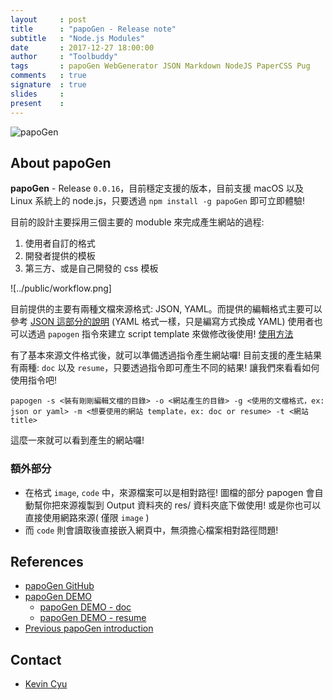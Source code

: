 ```yaml
---
layout     : post
title      : "papoGen - Release note"
subtitle   : "Node.js Modules"
date       : 2017-12-27 18:00:00
author     : "Toolbuddy"
tags       : papoGen WebGenerator JSON Markdown NodeJS PaperCSS Pug
comments   : true
signature  : true
slides     : 
present    : 
---
```


![papoGen](https://i.imgur.com/ts1PC5b.png)

## About papoGen

**papoGen** - Release `0.0.16`，目前穩定支援的版本，目前支援 macOS 以及 Linux 系統上的 node.js，只要透過 `npm install -g papoGen` 即可立即體驗!

目前的設計主要採用三個主要的 moduble 來完成產生網站的過程:
1. 使用者自訂的格式
2. 開發者提供的模板
3. 第三方、或是自己開發的 css 模板

![../public/workflow.png]

目前提供的主要有兩種文檔來源格式: JSON, YAML。而提供的編輯格式主要可以參考 [JSON 這部分的說明](https://github.com/toolbuddy/papoGen/tree/master/test/json) (YAML 格式一樣，只是編寫方式換成 YAML)
使用者也可以透過 `papogen` 指令來建立 script template 來做修改後使用! [使用方法](https://github.com/toolbuddy/papoGen/blob/master/example/README.md#generate-script-template-by-command)

有了基本來源文件格式後，就可以準備透過指令產生網站囉!
目前支援的產生結果有兩種: `doc` 以及 `resume`，只要透過指令即可產生不同的結果! 讓我們來看看如何使用指令吧!

```
papogen -s <裝有剛剛編輯文檔的目錄> -o <網站產生的目錄> -g <使用的文檔格式，ex: json or yaml> -m <想要使用的網站 template，ex: doc or resume> -t <網站 title>
```

這麼一來就可以看到產生的網站囉!


### 額外部分

* 在格式 `image`, `code` 中，來源檔案可以是相對路徑! 圖檔的部分 papogen 會自動幫你把來源複製到 Output 資料夾的 res/ 資料夾底下做使用! 或是你也可以直接使用網路來源( 僅限 `image` )
* 而 `code` 則會讀取後直接嵌入網頁中，無須擔心檔案相對路徑問題!

## References

* [papoGen GitHub](https://github.com/toolbuddy/papoGen)
* [papoGen DEMO](https://toolbuddy.github.io/papoGen/)
    * [papoGen DEMO - doc](https://toolbuddy.github.io/papoGen/doc)
    * [papoGen DEMO - resume](https://toolbuddy.github.io/papoGen/resume)
* [Previous papoGen introduction](https://toolbuddy.github.io/2017/12/18/papoGen/)

## Contact

* [Kevin Cyu](https://kevinbird61.github.io/Intro/)